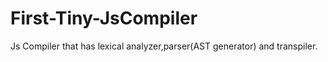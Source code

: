 # First-Tiny-JsCompiler
Js Compiler that has lexical analyzer,parser(AST generator) and transpiler.
